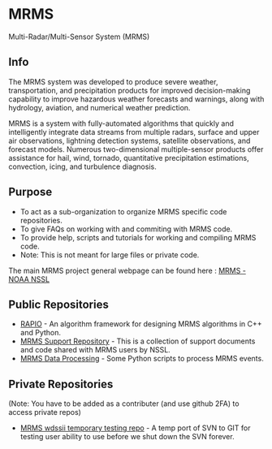 # MRMS
Multi-Radar/Multi-Sensor System (MRMS)

## Info
The MRMS system was developed to produce severe weather, transportation, and precipitation products for improved decision-making capability to improve hazardous weather forecasts and warnings, along with hydrology, aviation, and numerical weather prediction.

MRMS is a system with fully-automated algorithms that quickly and intelligently integrate data streams from multiple radars, surface and upper air observations, lightning detection systems, satellite observations, and forecast models. Numerous two-dimensional multiple-sensor products offer assistance for hail, wind, tornado, quantitative precipitation estimations, convection, icing, and turbulence diagnosis.

## Purpose
- To act as a sub-organization to organize MRMS specific code repositories.
- To give FAQs on working with and commiting with MRMS code.
- To provide help, scripts and tutorials for working and compiling MRMS code.
- Note: This is not meant for large files or private code.

The main MRMS project general webpage can be found here : [MRMS - NOAA NSSL](https://www.nssl.noaa.gov/projects/mrms/)

## Public Repositories
- [RAPIO](https://github.com/retoomey/RAPIO) - An algorithm framework for designing MRMS algorithms in C++ and Python.
- [MRMS Support Repository](https://github.com/NOAA-National-Severe-Storms-Laboratory/mrms-support) - This is a collection of support documents and code shared with MRMS users by NSSL. 
- [MRMS Data Processing](https://github.com/NOAA-National-Severe-Storms-Laboratory/MRMS-data-processing) - Some Python scripts to process MRMS events.

## Private Repositories
(Note: You have to be added as a contributer (and use github 2FA) to access private repos)
- [MRMS wdssii temporary testing repo](https://github.com/NOAA-National-Severe-Storms-Laboratory/mrms-wdssii-test) - A temp port of SVN to GIT for testing user ability to use before we shut down the SVN forever.


